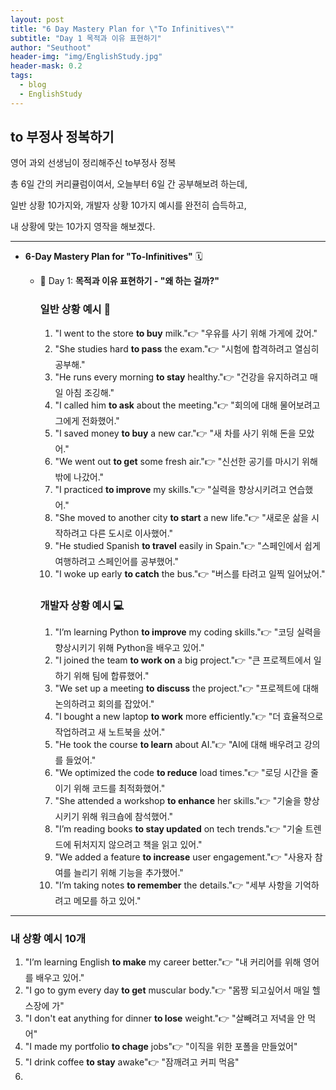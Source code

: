 ```yaml
---
layout: post
title: "6 Day Mastery Plan for \"To Infinitives\""
subtitle: "Day 1 목적과 이유 표현하기"
author: "Seuthoot"
header-img: "img/EnglishStudy.jpg"
header-mask: 0.2
tags:
  - blog
  - EnglishStudy
---
```



## to 부정사 정복하기
영어 과외 선생님이 정리해주신 to부정사 정복

총 6일 간의 커리큘럼이여서, 오늘부터 6일 간 공부해보려 하는데,

일반 상황 10가지와, 개발자 상황 10가지 예시를 완전히 습득하고,

내 상황에 맞는 10가지 영작을 해보겠다.

--------------------------------------------------

- **6-Day Mastery Plan for "To-Infinitives"** 🗓
    - 📌 Day 1: **목적과 이유 표현하기 - "왜 하는 걸까?"**
        
        ### 일반 상황 예시 📅
        
        1. "I went to the store **to buy** milk."👉 "우유를 사기 위해 가게에 갔어."
        2. "She studies hard **to pass** the exam."👉 "시험에 합격하려고 열심히 공부해."
        3. "He runs every morning **to stay** healthy."👉 "건강을 유지하려고 매일 아침 조깅해."
        4. "I called him **to ask** about the meeting."👉 "회의에 대해 물어보려고 그에게 전화했어."
        5. "I saved money **to buy** a new car."👉 "새 차를 사기 위해 돈을 모았어."
        6. "We went out **to get** some fresh air."👉 "신선한 공기를 마시기 위해 밖에 나갔어."
        7. "I practiced **to improve** my skills."👉 "실력을 향상시키려고 연습했어."
        8. "She moved to another city **to start** a new life."👉 "새로운 삶을 시작하려고 다른 도시로 이사했어."
        9. "He studied Spanish **to travel** easily in Spain."👉 "스페인에서 쉽게 여행하려고 스페인어를 공부했어."
        10. "I woke up early **to catch** the bus."👉 "버스를 타려고 일찍 일어났어."
        
        ### 개발자 상황 예시 💻
        
        1. "I’m learning Python **to improve** my coding skills."👉 "코딩 실력을 향상시키기 위해 Python을 배우고 있어."
        2. "I joined the team **to work on** a big project."👉 "큰 프로젝트에서 일하기 위해 팀에 합류했어."
        3. "We set up a meeting **to discuss** the project."👉 "프로젝트에 대해 논의하려고 회의를 잡았어."
        4. "I bought a new laptop **to work** more efficiently."👉 "더 효율적으로 작업하려고 새 노트북을 샀어."
        5. "He took the course **to learn** about AI."👉 "AI에 대해 배우려고 강의를 들었어."
        6. "We optimized the code **to reduce** load times."👉 "로딩 시간을 줄이기 위해 코드를 최적화했어."
        7. "She attended a workshop **to enhance** her skills."👉 "기술을 향상시키기 위해 워크숍에 참석했어."
        8. "I’m reading books **to stay updated** on tech trends."👉 "기술 트렌드에 뒤처지지 않으려고 책을 읽고 있어."
        9. "We added a feature **to increase** user engagement."👉 "사용자 참여를 늘리기 위해 기능을 추가했어."
        10. "I’m taking notes **to remember** the details."👉 "세부 사항을 기억하려고 메모를 하고 있어."
     
------------------------------------------------------------------------------------------------
### 내 상황 예시 10개
1. "I’m learning English **to make** my career better."👉 "내 커리어를 위해 영어를 배우고 있어."
2. "I go to gym every day **to get** muscular body."👉 "몸짱 되고싶어서 매일 헬스장에 가"
3. "I don't eat anything for dinner **to lose** weight."👉 "살빼려고 저녁을 안 먹어"
4. "I made my portfolio **to chage** jobs"👉 "이직을 위한 포폴을 만들었어"
5. "I drink coffee **to stay** awake"👉 "잠깨려고 커피 먹음"
6. 











